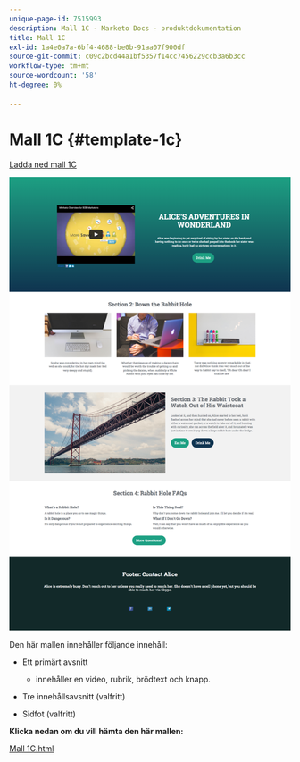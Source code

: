 ```yaml
---
unique-page-id: 7515993
description: Mall 1C - Marketo Docs - produktdokumentation
title: Mall 1C
exl-id: 1a4e0a7a-6bf4-4688-be0b-91aa07f900df
source-git-commit: c09c2bcd44a1bf5357f14cc7456229ccb3a6b3cc
workflow-type: tm+mt
source-wordcount: '58'
ht-degree: 0%

---
```


# Mall 1C {#template-1c}

[Ladda ned mall 1C](https://experienceleague.adobe.com/landing/marketo/lp-templates/template-1c.html)

![](assets/image2015-5-28-13-3a18-3a56.png)

Den här mallen innehåller följande innehåll:

* Ett primärt avsnitt

   * innehåller en video, rubrik, brödtext och knapp.

* Tre innehållsavsnitt (valfritt)
* Sidfot (valfritt)

**Klicka nedan om du vill hämta den här mallen:**

[Mall 1C.html](https://experienceleague.adobe.com/landing/marketo/lp-templates/template-1c.html)
